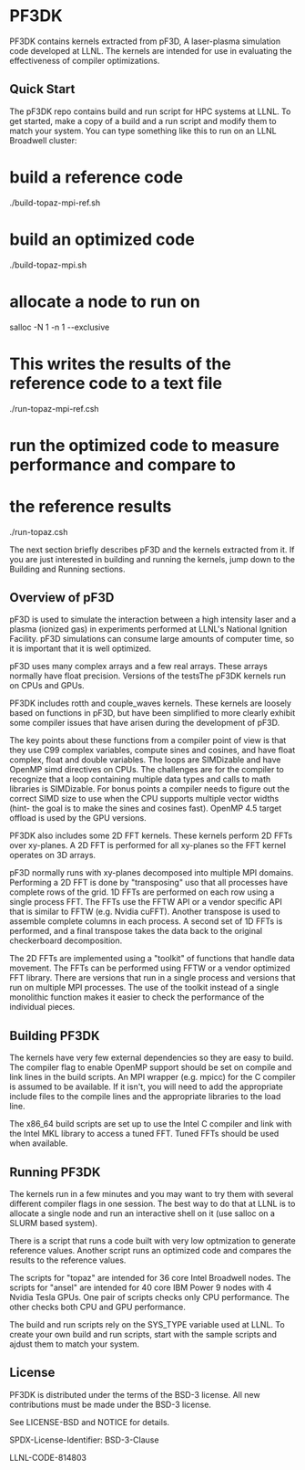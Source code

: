 **PF3DK**
=======

PF3DK contains kernels extracted from pF3D, A laser-plasma simulation
code developed at LLNL. The kernels are intended for use in evaluating
the effectiveness of compiler optimizations.

Quick Start
-----------

The pF3DK repo contains build and run script for HPC systems at LLNL.
To get started, make a copy of a build and a run script and modify
them to match your system. You can type something like this to run
on an LLNL Broadwell cluster:

# build a reference code
./build-topaz-mpi-ref.sh
# build an optimized code
./build-topaz-mpi.sh
# allocate a node to run on
salloc -N 1 -n 1 --exclusive
# This writes the results of the reference code to a text file
./run-topaz-mpi-ref.csh
# run the optimized code to measure performance and compare to
# the reference results
./run-topaz.csh

The next section briefly describes pF3D and the kernels extracted from it.
If you are just interested in building and running the kernels, jump down
to the Building and Running sections.


Overview of pF3D
-----------

pF3D is used to simulate the interaction between a high intensity laser 
and a plasma (ionized gas) in experiments performed at LLNL's National 
Ignition Facility. pF3D simulations can consume large amounts of computer
time, so it is important that it is well optimized. 

pF3D uses many complex arrays and a few real arrays. These arrays 
normally have float precision. Versions of the testsThe pF3DK kernels run 
on CPUs and GPUs. 

PF3DK includes rotth and couple_waves kernels. These 
kernels are loosely based on functions in pF3D, but have been 
simplified to more clearly exhibit some compiler issues that 
have arisen during the development of pF3D.

The key points about these functions from a compiler point 
of view is that they use C99 complex variables, compute 
sines and cosines, and have float complex, float and double 
variables. The loops are SIMDizable and have OpenMP simd directives 
on CPUs. The challenges are for the compiler to recognize that a loop 
containing multiple data types and calls to math libraries 
is SIMDizable. For bonus points a compiler needs to figure 
out the correct SIMD size to use when the CPU supports multiple 
vector widths (hint- the goal is to make the sines and cosines 
fast). OpenMP 4.5 target offload is used by the GPU versions. 

PF3DK also includes some 2D FFT kernels. These kernels 
perform 2D FFTs over xy-planes. A 2D FFT is performed 
for all xy-planes so the FFT kernel operates on 3D arrays. 

pF3D normally runs with xy-planes decomposed into multiple 
MPI domains. Performing a 2D FFT is done by "transposing" 
uso that all processes have complete rows of the grid. 1D FFTs 
are performed on each row using a single process FFT. 
The FFTs use the FFTW API or a vendor specific API 
that is similar to FFTW (e.g. Nvidia cuFFT). Another transpose 
is used to assemble complete columns in each process. A second set 
of 1D FFTs is performed, and a final transpose takes the data 
back to the original checkerboard decomposition. 

The 2D FFTs are implemented using a "toolkit" of functions 
that handle data movement. The FFTs can be performed using FFTW 
or a vendor optimized FFT library. There are versions that 
run in a single process and versions that run on multiple 
MPI processes. The use of the toolkit instead of a single 
monolithic function makes it easier to check the performance 
of the individual pieces.


Building PF3DK
-----------

The kernels have very few external dependencies so they are easy 
to build. The compiler flag to enable OpenMP support should be set on 
compile and link lines in the build scripts. An MPI wrapper (e.g. mpicc)
for the C compiler is assumed to be available. If it isn't, you will 
need to add the appropriate include files to the compile lines and 
the appropriate libraries to the load line.

The x86_64 build scripts are set up to use the Intel C compiler and 
link with the Intel MKL library to access a tuned FFT. Tuned FFTs
should be used when available.


Running PF3DK
-----------

The kernels run in a few minutes and you may  want to try them 
with several different compiler flags in one session. The best 
way to do that at LLNL is to allocate a single node and run an 
interactive shell on it (use salloc on a SLURM based system).

There is a script that runs a code built with very low optmization
to generate reference values. Another script runs an optimized code
and compares the results to the reference values. 

The scripts for "topaz" are intended for 36 core Intel Broadwell nodes.
The scripts for "ansel" are intended for 40 core IBM Power 9 nodes
with 4 Nvidia Tesla GPUs. One pair of scripts checks only CPU
performance. The other checks both CPU and GPU performance.

The build and run scripts rely on the SYS_TYPE variable used
at LLNL. To create your own build and run scripts, start with
the sample scripts and ajdust them to match your system.

License
-----------

PF3DK is distributed under the terms of the BSD-3 license. All new contributions must be made under the BSD-3 license.

See LICENSE-BSD and NOTICE for details.

SPDX-License-Identifier: BSD-3-Clause

LLNL-CODE-814803
